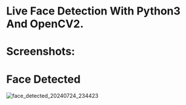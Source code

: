 # Live Face Detection With Python3 And OpenCV2.

# Screenshots:
# Face Detected

![face_detected_20240724_234423](https://github.com/user-attachments/assets/342d2ebd-253a-4648-9110-43873fcd5eaa)
